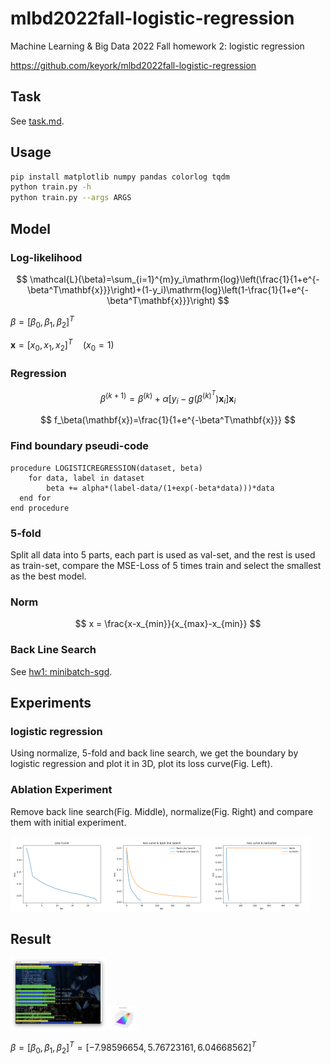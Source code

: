 # mlbd2022fall-logistic-regression
Machine Learning & Big Data 2022 Fall homework 2: logistic regression

https://github.com/keyork/mlbd2022fall-logistic-regression

## Task

See [task.md](task.md).

## Usage

```bash
pip install matplotlib numpy pandas colorlog tqdm
python train.py -h
python train.py --args ARGS
```

## Model

### Log-likelihood

$$
\mathcal{L}(\beta)=\sum_{i=1}^{m}y_i\mathrm{log}\left(\frac{1}{1+e^{-\beta^T\mathbf{x}}}\right)+(1-y_i)\mathrm{log}\left(1-\frac{1}{1+e^{-\beta^T\mathbf{x}}}\right)
$$

$\beta=[\beta_0,\beta_1,\beta_2]^T$

$\mathbf{x}=[x_0,x_1,x_2]^T\quad (x_0=1)$

### Regression

$$
\beta^{(k+1)}=\beta^{(k)}+\alpha\left[y_i-g(\beta^{(k)^T})\mathbf{x}_i\right]\mathbf{x}_i
$$

$$
f_\beta(\mathbf{x})=\frac{1}{1+e^{-\beta^T\mathbf{x}}}
$$

### Find boundary pseudi-code

```pseudocode
procedure LOGISTICREGRESSION(dataset, beta)
	for data, label in dataset
		beta += alpha*(label-data/(1+exp(-beta*data)))*data
  end for
end procedure
```

### 5-fold

Split all data into 5 parts, each part is used as val-set, and the rest is used as train-set, compare the MSE-Loss of 5 times train and select the smallest as the best model.

### Norm

$$
x = \frac{x-x_{min}}{x_{max}-x_{min}}
$$

### Back Line Search

See [hw1: minibatch-sgd](https://github.com/keyork/mlbd2022fall-minibatch-sgd).

## Experiments

### logistic regression

Using normalize, 5-fold and back line search, we get the boundary by logistic regression and plot it in 3D, plot its loss curve(Fig. Left).

### Ablation Experiment

Remove back line search(Fig. Middle), normalize(Fig. Right) and compare them with initial experiment.

<img src="img_bak/loss-fold_5-iter_500-bls_True-lr_0.1-norm_True.png" alt="loss-fold_5-iter_500-bls_True-lr_0.1-norm_True" style="zoom: 25%;" /><img src="img_bak/loss-fold_5-iter_500-bls_comp-lr_0.1-norm_True.png" alt="loss-fold_5-iter_500-bls_comp-lr_0.1-norm_True" style="zoom:25%;" /><img src="img_bak/loss-fold_5-iter_500-bls_True-lr_0.1-norm_comp.png" alt="loss-fold_5-iter_500-bls_True-lr_0.1-norm_comp" style="zoom:25%;" />

## Result

<img src="img_bak/script.png" alt="script" style="zoom:15%;" /><img src="img_bak/img-fold_5-iter_500-bls_True-lr_0.1-norm_True.png" alt="img-fold_5-iter_500-bls_True-lr_0.1-norm_True" style="zoom:5%;" />

$\beta=[\beta_0,\beta_1,\beta_2]^T=[-7.98596654,5.76723161,6.04668562]^T$
